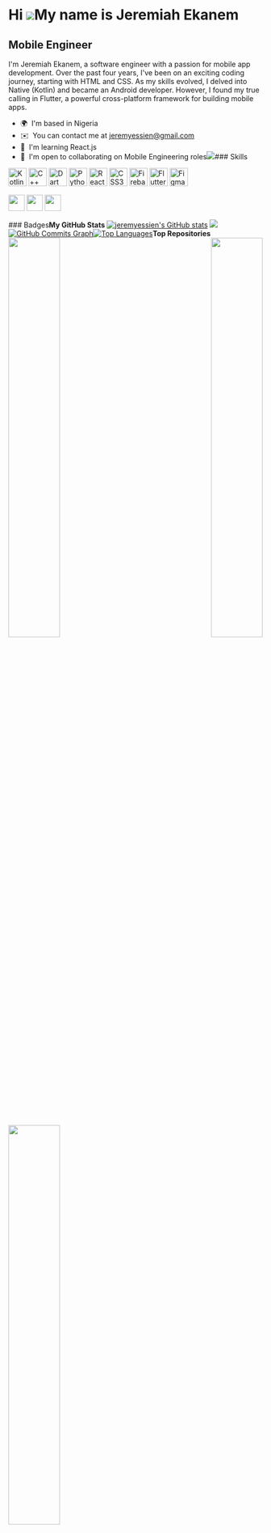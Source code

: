 Hi ![](https://user-images.githubusercontent.com/18350557/176309783-0785949b-9127-417c-8b55-ab5a4333674e.gif)My name is Jeremiah Ekanem
=======================================================================================================================================

Mobile Engineer
------------------------

I'm Jeremiah Ekanem, a software engineer with a passion for mobile app development. Over the past four years, I've been on an exciting coding journey, starting with HTML and CSS. As my skills evolved, I delved into Native (Kotlin) and became an Android developer. However, I found my true calling in Flutter, a powerful cross-platform framework for building mobile apps.


*   🌍  I'm based in Nigeria
*   ✉️  You can contact me at [jeremyessien@gmail.com](mailto:jeremyessien@gmail.com)
*   🧠  I'm learning React.js
*   🤝  I'm open to collaborating on Mobile Engineering roles<a href="https://www.github.com/jeremyessien" target="_blank" rel="noreferrer"><img
                  src="https://img.shields.io/github/followers/jeremyessien?logo=github&style=for-the-badge&color=0891b2&labelColor=1c1917" /></a>### Skills 
<p align="left">
<a href="https://kotlinlang.org/" target="_blank" rel="noreferrer"><img src="https://raw.githubusercontent.com/danielcranney/readme-generator/main/public/icons/skills/kotlin-colored.svg" width="36" height="36" alt="Kotlin" /></a>
<a href="https://docs.microsoft.com/en-us/cpp/?view=msvc-170" target="_blank" rel="noreferrer"><img src="https://raw.githubusercontent.com/danielcranney/readme-generator/main/public/icons/skills/cplusplus-colored.svg" width="36" height="36" alt="C++" /></a>
<a href="https://dart.dev/" target="_blank" rel="noreferrer"><img src="https://raw.githubusercontent.com/danielcranney/readme-generator/main/public/icons/skills/dart-colored.svg" width="36" height="36" alt="Dart" /></a>
<a href="https://www.python.org/" target="_blank" rel="noreferrer"><img src="https://raw.githubusercontent.com/danielcranney/readme-generator/main/public/icons/skills/python-colored.svg" width="36" height="36" alt="Python" /></a>
<a href="https://reactjs.org/" target="_blank" rel="noreferrer"><img src="https://raw.githubusercontent.com/danielcranney/readme-generator/main/public/icons/skills/react-colored.svg" width="36" height="36" alt="React" /></a>
<a href="https://www.w3.org/TR/CSS/#css" target="_blank" rel="noreferrer"><img src="https://raw.githubusercontent.com/danielcranney/readme-generator/main/public/icons/skills/css3-colored.svg" width="36" height="36" alt="CSS3" /></a>
<a href="https://firebase.google.com/" target="_blank" rel="noreferrer"><img src="https://raw.githubusercontent.com/danielcranney/readme-generator/main/public/icons/skills/firebase-colored.svg" width="36" height="36" alt="Firebase" /></a>
<a href="https://flutter.dev/" target="_blank" rel="noreferrer"><img src="https://raw.githubusercontent.com/danielcranney/readme-generator/main/public/icons/skills/flutter-colored.svg" width="36" height="36" alt="Flutter" /></a>
<a href="https://www.figma.com/" target="_blank" rel="noreferrer"><img src="https://raw.githubusercontent.com/danielcranney/readme-generator/main/public/icons/skills/figma-colored.svg" width="36" height="36" alt="Figma" /></a>
</p>
                    
                                 
 <p align="left">
                         
 <a href="https://www.github.com/jeremyessien" target="_blank" rel="noreferrer"><img src="https://raw.githubusercontent.com/danielcranney/readme-generator/main/public/icons/socials/github.svg" width="32" height="32" /></a>
<a href="https://www.linkedin.com/in/jeremiah-ekanem-871630185" target="_blank" rel="noreferrer"><img src="https://raw.githubusercontent.com/danielcranney/readme-generator/main/public/icons/socials/linkedin.svg" width="32" height="32" /></a>
<a href="https://stackoverflow.com/users/16515814/jeremiah-ekanem" target="_blank" rel="noreferrer"><img src="https://raw.githubusercontent.com/danielcranney/readme-generator/main/public/icons/socials/rss.svg" width="32" height="32" /></a></p>### Badges<b>My GitHub Stats</b>
<a href="http://www.github.com/jeremyessien"><img src="https://github-readme-stats.vercel.app/api?username=jeremyessien&show_icons=true&hide=&count_private=true&title_color=0891b2&text_color=ffffff&icon_color=0891b2&bg_color=1c1917&hide_border=true&show_icons=true" alt="jeremyessien's GitHub stats" /></a>
<a href="http://www.github.com/jeremyessien"><img src="https://github-readme-streak-stats.herokuapp.com/?user=jeremyessien&stroke=ffffff&background=1c1917&ring=0891b2&fire=0891b2&currStreakNum=ffffff&currStreakLabel=0891b2&sideNums=ffffff&sideLabels=ffffff&dates=ffffff&hide_border=true" /></a>
<a href="http://www.github.com/jeremyessien"><img src="https://activity-graph.herokuapp.com/graph?username=jeremyessien&bg_color=1c1917&color=ffffff&line=0891b2&point=ffffff&area_color=1c1917&area=true&hide_border=true&custom_title=GitHub%20Commits%20Graph" alt="GitHub Commits Graph" /></a><a href="https://github.com/jeremyessien" align="left"><img src="https://github-readme-stats.vercel.app/api/top-langs/?username=jeremyessien&langs_count=10&title_color=0891b2&text_color=ffffff&icon_color=0891b2&bg_color=1c1917&hide_border=true&locale=en&custom_title=Top%20%Languages" alt="Top Languages" /></a><b>Top Repositories</b><div width="100%" align="center"><a href="https://github.com/jeremyessien/expense-monitor" align="left"><img align="left" width="45%" src="https://github-readme-stats.vercel.app/api/pin/?username=jeremyessien&repo=expense-monitor&title_color=0891b2&text_color=ffffff&icon_color=0891b2&bg_color=1c1917&hide_border=true&locale=en" /></a><a href="https://github.com/jeremyessien/Wander" align="right"><img align="right" width="45%" src="https://github-readme-stats.vercel.app/api/pin/?username=jeremyessien&repo=Wander&title_color=0891b2&text_color=ffffff&icon_color=0891b2&bg_color=1c1917&hide_border=true&locale=en" /></a></div><br /><br /><br /><br /><br /><br /><br /><br /><br /><br /><br /><br /><div width="100%" align="center"><a href="https://github.com/jeremyessien/bmi-calculator-flutter" align="left"><img align="left" width="45%" src="https://github-readme-stats.vercel.app/api/pin/?username=jeremyessien&repo=bmi-calculator-flutter&title_color=0891b2&text_color=ffffff&icon_color=0891b2&bg_color=1c1917&hide_border=true&locale=en" /></a></div>
